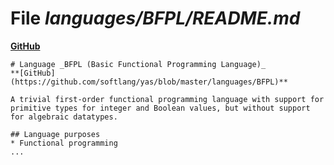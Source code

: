 # File _languages/BFPL/README.md_
**[GitHub](https://github.com/softlang/yas/blob/master/languages/BFPL/README.md)**
```
# Language _BFPL (Basic Functional Programming Language)_
**[GitHub](https://github.com/softlang/yas/blob/master/languages/BFPL)**

A trivial first-order functional programming language with support for primitive types for integer and Boolean values, but without support for algebraic datatypes.

## Language purposes
* Functional programming
...
```

